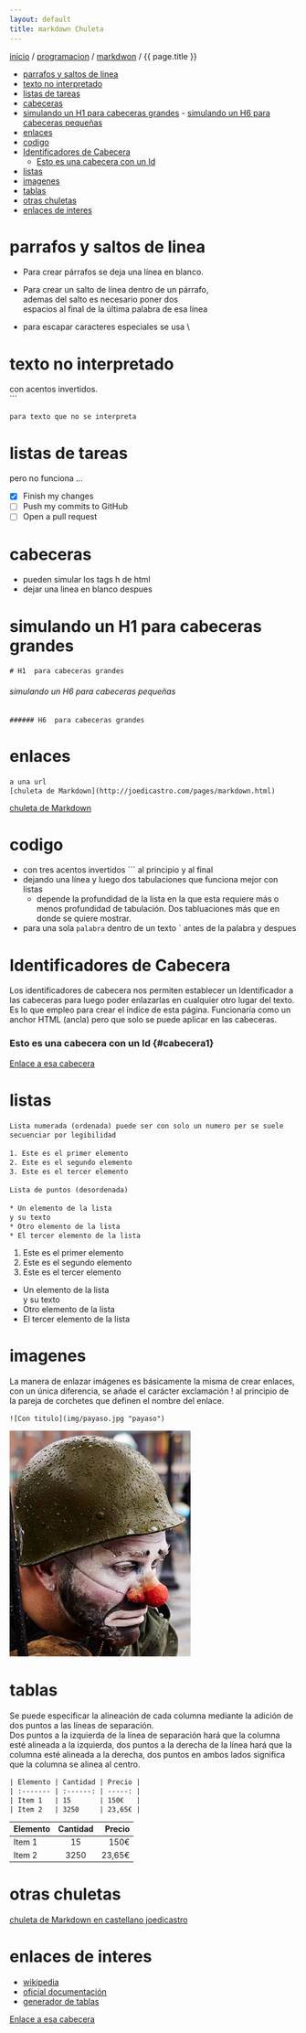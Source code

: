 ```yaml
---
layout: default
title: markdown Chuleta 
---
```

[inicio](index.html)  / [programacion](programacion.html) / [markdwon](markdown.html) /  {{ page.title }}
<!-- MarkdownTOC -->

- [parrafos y saltos de linea](#parrafos-y-saltos-de-linea)
- [texto no interpretado](#texto-no-interpretado)
- [listas de tareas](#listas-de-tareas)
- [cabeceras](#cabeceras)
- [simulando un H1  para cabeceras grandes](#simulando-un-h1--para-cabeceras-grandes)
        - [simulando un H6  para cabeceras pequeñas](#simulando-un-h6--para-cabeceras-pequeñas)
- [enlaces](#enlaces)
- [codigo](#codigo)
- [Identificadores de Cabecera](#identificadores-de-cabecera)
    - [Esto es una cabecera con un Id](#cabecera1)
- [listas](#listas)
- [imagenes](#imagenes)
- [tablas](#tablas)
- [otras chuletas](#otras-chuletas)
- [enlaces de interes](#enlaces-de-interes)

<!-- /MarkdownTOC -->

# parrafos y saltos de linea
- Para crear párrafos se deja una línea en blanco.

- Para crear un salto de línea dentro de un párrafo,   
ademas del salto es necesario poner dos  
espacios al final de la última palabra de esa línea  
- para escapar caracteres especiales se usa  \

# texto no interpretado

con acentos invertidos.  
\```

``` 
para texto que no se interpreta 
```

# listas de tareas  
pero no funciona ...  
- [x] Finish my changes  
- [ ] Push my commits to GitHub  
- [ ] Open a pull request  

# cabeceras

- pueden simular los tags h de html
- dejar una linea en blanco despues

# simulando un H1  para cabeceras grandes 

```
# H1  para cabeceras grandes 
```

###### simulando un H6  para cabeceras pequeñas 

```
###### H6  para cabeceras grandes 
```

# enlaces 

```
a una url
[chuleta de Markdown](http://joedicastro.com/pages/markdown.html)
```

[chuleta de Markdown](http://joedicastro.com/pages/markdown.html)

# codigo
- con tres acentos invertidos \```  al principio y al final
- dejando una línea y luego dos tabulaciones que funciona mejor con listas
    + depende la profundidad de la lista en la que esta requiere más o menos profundidad de tabulación. Dos tabluaciones más que en donde se quiere mostrar.
- para una sola `palabra` dentro de un texto \` antes de la palabra y despues


# Identificadores de Cabecera
Los identificadores de cabecera nos permiten establecer un Identificador a las cabeceras para luego poder enlazarlas en cualquier otro lugar del texto. Es lo que empleo para crear el índice de esta página. Funcionaría como un anchor HTML (ancla) pero que solo se puede aplicar en las cabeceras.  

### Esto es una cabecera con un Id {#cabecera1}

[Enlace a esa cabecera](#cabecera1)

# listas
```
Lista numerada (ordenada) puede ser con solo un numero per se suele secuenciar por legibilidad

1. Este es el primer elemento
2. Este es el segundo elemento
3. Este es el tercer elemento

Lista de puntos (desordenada)

* Un elemento de la lista
y su texto
* Otro elemento de la lista
* El tercer elemento de la lista
```


1. Este es el primer elemento
2. Este es el segundo elemento
3. Este es el tercer elemento

* Un elemento de la lista  
y su texto
* Otro elemento de la lista
* El tercer elemento de la lista


# imagenes
La manera de enlazar imágenes es básicamente la misma de crear enlaces, con un única diferencia, se añade el carácter exclamación ! al principio de la pareja de corchetes que definen el nombre del enlace. 

```
![Con titulo](img/payaso.jpg "payaso")
```

![payaso con titulo](img/payaso.jpg "payaso")

# tablas
Se puede especificar la alineación de cada columna mediante la adición de dos puntos a las líneas de separación.  
Dos puntos a la izquierda de la línea de separación hará que la columna esté alineada a la izquierda, dos puntos a la derecha de la línea hará que la columna esté alineada a la derecha, dos puntos en ambos lados significa que la columna se alinea al centro.

```
| Elemento | Cantidad | Precio |
| :------- | :------: | -----: |
| Item 1   | 15       | 150€   |
| Item 2   | 3250     | 23,65€ |
```

| Elemento | Cantidad | Precio |
| :------- | :------: | -----: |
| Item 1   | 15       | 150€   |
| Item 2   | 3250     | 23,65€ |

# otras chuletas 
[chuleta de Markdown en castellano joedicastro](http://joedicastro.com/pages/markdown.html)

# enlaces de interes
* [wikipedia](https://es.wikipedia.org/wiki/Markdown)
* [oficial documentación](http://daringfireball.net/projects/markdown/syntax)
* [generador de tablas](http://www.tablesgenerator.com/markdown_tables#)





[Enlace a esa cabecera](#cabecera1)